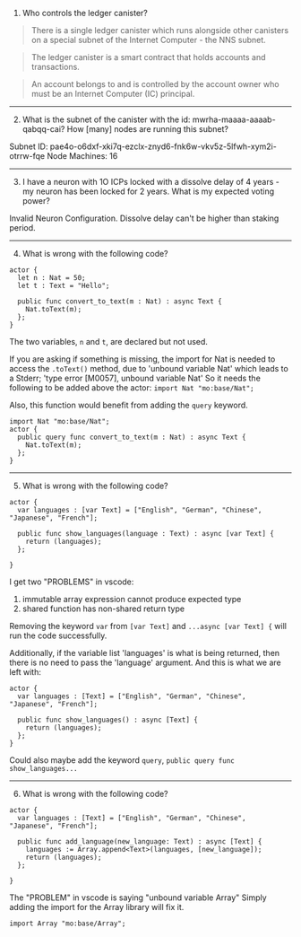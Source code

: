 1. Who controls the ledger canister?

> There is a single ledger canister which runs alongside other canisters on a special subnet of the Internet Computer - the NNS subnet.

> The ledger canister is a smart contract that holds accounts and transactions. 

> An account belongs to and is controlled by the account owner who must be an Internet Computer (IC) principal.

---

2. What is the subnet of the canister with the id: mwrha-maaaa-aaaab-qabqq-cai? How \[many\] nodes are running this subnet?

Subnet ID: pae4o-o6dxf-xki7q-ezclx-znyd6-fnk6w-vkv5z-5lfwh-xym2i-otrrw-fqe
Node Machines: 16

---

3. I have a neuron with 1O ICPs locked with a dissolve delay of 4 years - my neuron has been locked for 2 years. What is my expected voting power?

Invalid Neuron Configuration.  Dissolve delay can't be higher than staking period.

---

4. What is wrong with the following code?
```
actor {
  let n : Nat = 50;
  let t : Text = "Hello";

  public func convert_to_text(m : Nat) : async Text {
    Nat.toText(m);
  };
}
```

The two variables, `n` and `t`, are declared but not used.

If you are asking if something is missing, the import for Nat is needed to access the `.toText()` method,
due to 'unbound variable Nat' which leads to a Stderr; 'type error [M0057], unbound variable Nat'
So it needs the following to be added above the actor: `import Nat "mo:base/Nat";`

Also, this function would benefit from adding the `query` keyword.

```
import Nat "mo:base/Nat";
actor {
  public query func convert_to_text(m : Nat) : async Text {
    Nat.toText(m);
  };
}
```

---

5. What is wrong with the following code?
```
actor {
  var languages : [var Text] = ["English", "German", "Chinese", "Japanese", "French"];

  public func show_languages(language : Text) : async [var Text] {
    return (languages);
  };
 
}
```

I get two "PROBLEMS" in vscode:
1. immutable array expression cannot produce expected type
2. shared function has non-shared return type

Removing the keyword `var` from `[var Text]` and `...async [var Text] {` will run the code successfully.

Additionally, if the variable list 'languages' is what is being returned, then there is no need to pass the 'language' argument.
And this is what we are left with:
```
actor {
  var languages : [Text] = ["English", "German", "Chinese", "Japanese", "French"];

  public func show_languages() : async [Text] {
    return (languages);
  };
}
```

Could also maybe add the keyword `query`,  `public query func show_languages...`

---

6. What is wrong with the following code?
```
actor {
  var languages : [Text] = ["English", "German", "Chinese", "Japanese", "French"];

  public func add_language(new_language: Text) : async [Text] {
    languages := Array.append<Text>(languages, [new_language]);
    return (languages);
  };
 
}
```

The "PROBLEM" in vscode is saying "unbound variable Array"
Simply adding the import for the Array library will fix it.
```
import Array "mo:base/Array";
```
